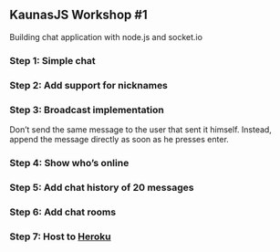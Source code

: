 ## KaunasJS Workshop #1

Building chat application with node.js and socket.io

### Step 1: Simple chat
### Step 2: Add support for nicknames
### Step 3: Broadcast implementation
Don’t send the same message to the user that sent it himself. Instead, append the message directly as soon as he presses enter.
### Step 4: Show who’s online
### Step 5: Add chat history of 20 messages
### Step 6: Add chat rooms
### Step 7: Host to [Heroku](https://www.heroku.com/)

